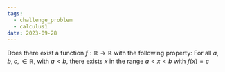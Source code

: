 ```yaml
---
tags:
  - challenge_problem
  - calculus1
date: 2023-09-28
---
```


Does there exist a function $f:\mathbb{R}\to{} \mathbb{R}$ with the following property:
For all $a,\, b,\, c,\in \mathbb{R}$, with $a<b$, there exists $x$ in the range $a<x<b$ with $f(x)=c$

